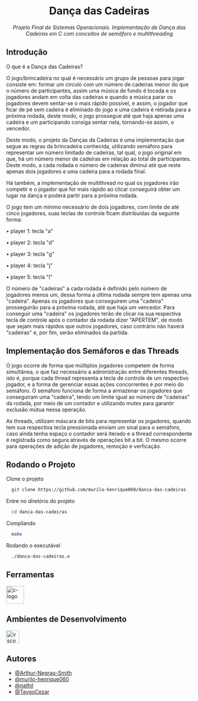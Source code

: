 <h1 align="center" > Dança das Cadeiras </h1>
<p align="center" ><i> Projeto Final de Sistemas Operacionais. Implementação de Dança das Cadeiras em C com conceitos de semáforo e multithreading </i></p>

## Introdução 

O que é a Dança das Cadeiras?

O jogo/brincadeira no qual é necessário um grupo de pessoas para jogar consiste em: formar um círculo com um número de cadeiras menor do que o número de participantes, assim uma música de fundo é tocada e os jogadores andam em volta das cadeiras e quando a música parar os jogadores devem sentar-se o mais rápido possível, e assim, o jogador que ficar de pé sem cadeira é eliminado do jogo e uma cadeira é retirada para a próxima rodada, deste modo, o jogo prossegue até que haja apenas uma cadeira e um participando consiga sentar nela, tornando-se assim, o vencedor. 

Deste modo, o projeto da Danças da Cadeiras é uma implementação que segue as regras da brincadeira conhecida, utilizando semáforo para representar um número limitado de cadeiras, tal qual, o jogo original em que, há um número menor de cadeiras em relação ao total de participantes. Deste modo, a cada rodada o número de cadeiras diminui até que reste apenas dois jogadores e uma cadeira para a rodada final. 

Há também, a implementação de multithread no qual os jogadores irão competir e o jogador que for mais rápido ao clicar conseguirá obter um lugar na dança e poderá partir para a próxima rodada. 

O jogo tem um mínimo necessário de dois jogadores, com limite de até cinco jogadores, suas teclas de controle ficam distribuídas da seguinte forma:

• player 1: tecla "a"

• player 2: tecla "d"

• player 3: tecla "g"

• player 4: tecla "j"

• player 5: tecla "l"

O número de "cadeiras" a cada rodada é definido pelo número de jogadores menos um, dessa forma a última rodada sempre tem apenas uma "cadeira". Apenas os jogadores que conseguirem uma "cadeira" prosseguirão para a próxima rodada, até que haja um vencedor. Para conseguir uma "cadeira" os jogadores terão de clicar na sua respectiva tecla de controle após o contador da rodada dizer "APERTEM", de modo que sejam mais rápidos que outros jogadores, caso contrário não haverá "cadeiras" e, por fim,  serão eliminados da partida.

## Implementação dos Semáforos e das Threads

O jogo ocorre de forma que múltiplos jogadores competem de forma simultânea, o que faz necessário a administração entre diferentes threads, isto é, porque cada thread representa a tecla de controle de um respectivo jogador, e a forma de gerenciar essas ações concorrentes é por meio do semáforo. O semáforo funciona de forma a armazenar os jogadores que conseguiram uma "cadeira", tendo um limite igual ao número de "cadeiras" da rodada, por meio de um contador e utilizando mutex para garantir exclusão mútua nessa operação. 

As threads, utilizam máscara de bits para representar os jogadores, quando tem sua respectiva tecla pressionada enviam um sinal para o semáforo, caso ainda tenha espaço o contador será iterado e a thread correspondente é registrada como segura através de operações bit a bit. O mesmo ocorre para operações de adição de jogadores, remoção e verficação.

## Rodando o Projeto 

Clone o projeto

```bash
  git clone https://github.com/murilo-henrique060/danca-das-cadeiras
```

Entre no diretório do projeto

```bash
  cd danca-das-cadeiras 
```
Compilando

```bash
  make
```

Rodando o executável

```bash
  ./danca-das-cadeiras.o
```

## Ferramentas 
<img width="48" src="https://avatars.githubusercontent.com/u/25699522?s=200&v=4" alt="c-logo"/>

## Ambientes de Desenvolvimento
<img width="35" src="https://upload.wikimedia.org/wikipedia/commons/thumb/9/9a/Visual_Studio_Code_1.35_icon.svg/2048px-Visual_Studio_Code_1.35_icon.svg.png" alt="vscode-logo"/>

## Autores 
- [@Arthur-Negrao-Smith](https://github.com/Arthur-Negrao-Smith)
- [@murilo-henrique060](https://github.com/murilo-henrique060)
- [@nathil](https://github.com/nathil)
- [@TaygoCezar](https://github.com/TaygoCezar)
